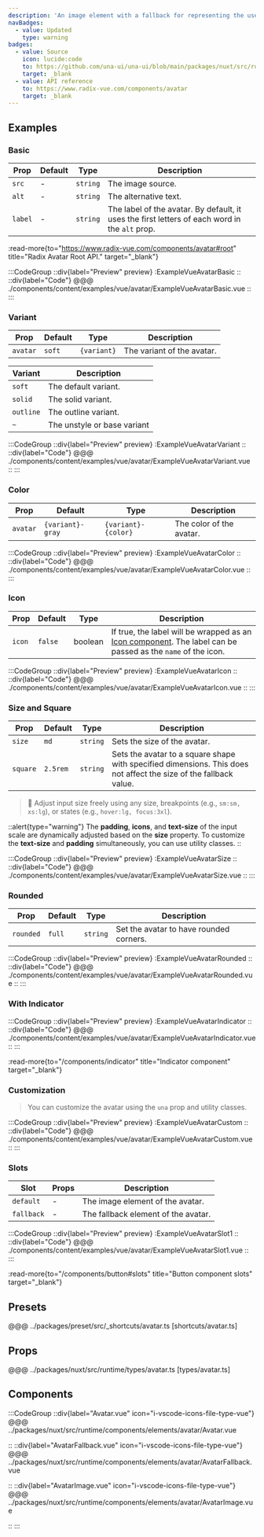 ```yaml
---
description: 'An image element with a fallback for representing the user.'
navBadges:
  - value: Updated
    type: warning
badges:
  - value: Source
    icon: lucide:code
    to: https://github.com/una-ui/una-ui/blob/main/packages/nuxt/src/runtime/components/elements/avatar/Avatar.vue
    target: _blank
  - value: API reference
    to: https://www.radix-vue.com/components/avatar
    target: _blank
---
```


## Examples

### Basic

| Prop    | Default | Type     | Description                                                                                    |
| ------- | ------- | -------- | ---------------------------------------------------------------------------------------------- |
| `src`   | -       | `string` | The image source.                                                                              |
| `alt`   | -       | `string` | The alternative text.                                                                          |
| `label` | -       | `string` | The label of the avatar. By default, it uses the first letters of each word in the `alt` prop. |

:read-more{to="https://www.radix-vue.com/components/avatar#root" title="Radix Avatar Root API." target="_blank"}

:::CodeGroup
::div{label="Preview" preview}
  :ExampleVueAvatarBasic
::
::div{label="Code"}
@@@ ./components/content/examples/vue/avatar/ExampleVueAvatarBasic.vue
::
:::

### Variant

| Prop     | Default | Type        | Description                |
| -------- | ------- | ----------- | -------------------------- |
| `avatar` | `soft`  | `{variant}` | The variant of the avatar. |

| Variant   | Description                 |
| --------- | --------------------------- |
| `soft`    | The default variant.        |
| `solid`   | The solid variant.          |
| `outline` | The outline variant.        |
| `~`       | The unstyle or base variant |

:::CodeGroup
::div{label="Preview" preview}
  :ExampleVueAvatarVariant
::
::div{label="Code"}
@@@ ./components/content/examples/vue/avatar/ExampleVueAvatarVariant.vue
::
:::

### Color

| Prop     | Default          | Type                | Description              |
| -------- | ---------------- | ------------------- | ------------------------ |
| `avatar` | `{variant}-gray` | `{variant}-{color}` | The color of the avatar. |

:::CodeGroup
::div{label="Preview" preview}
  :ExampleVueAvatarColor
::
::div{label="Code"}
@@@ ./components/content/examples/vue/avatar/ExampleVueAvatarColor.vue
::
:::

### Icon

| Prop   | Default | Type    | Description                                                                                                                     |
| ------ | ------- | ------- | ------------------------------------------------------------------------------------------------------------------------------- |
| `icon` | `false` | boolean | If true, the label will be wrapped as an [Icon component](/components/icon). The label can be passed as the `name` of the icon. |

:::CodeGroup
::div{label="Preview" preview}
  :ExampleVueAvatarIcon
::
::div{label="Code"}
@@@ ./components/content/examples/vue/avatar/ExampleVueAvatarIcon.vue
::
:::

### Size and Square

| Prop     | Default  | Type     | Description                                                                                                       |
| -------- | -------- | -------- | ----------------------------------------------------------------------------------------------------------------- |
| `size`   | `md`     | `string` | Sets the size of the avatar.                                                                                      |
| `square` | `2.5rem` | `string` | Sets the avatar to a square shape with specified dimensions. This does not affect the size of the fallback value. |

> 🚀 Adjust input size freely using any size, breakpoints (e.g., `sm:sm, xs:lg`), or states (e.g., `hover:lg, focus:3xl`).

::alert{type="warning"}
The **padding**, **icons**, and **text-size** of the input scale are dynamically adjusted based on the **size** property. To customize the **text-size** and **padding** simultaneously, you can use utility classes.
::

:::CodeGroup
::div{label="Preview" preview}
  :ExampleVueAvatarSize
::
::div{label="Code"}
@@@ ./components/content/examples/vue/avatar/ExampleVueAvatarSize.vue
::
:::

### Rounded

| Prop      | Default | Type     | Description                             |
| --------- | ------- | -------- | --------------------------------------- |
| `rounded` | `full`  | `string` | Set the avatar to have rounded corners. |

:::CodeGroup
::div{label="Preview" preview}
  :ExampleVueAvatarRounded
::
::div{label="Code"}
@@@ ./components/content/examples/vue/avatar/ExampleVueAvatarRounded.vue
::
:::

### With Indicator

:::CodeGroup
::div{label="Preview" preview}
  :ExampleVueAvatarIndicator
::
::div{label="Code"}
@@@ ./components/content/examples/vue/avatar/ExampleVueAvatarIndicator.vue
::
:::

:read-more{to="/components/indicator" title="Indicator component" target="_blank"}

### Customization

> You can customize the avatar using the `una` prop and utility classes.

:::CodeGroup
::div{label="Preview" preview}
 :ExampleVueAvatarCustom
::
::div{label="Code"}
@@@ ./components/content/examples/vue/avatar/ExampleVueAvatarCustom.vue
::
:::

### Slots

| Slot       | Props | Description                         |
| ---------- | ----- | ----------------------------------- |
| `default`  | -     | The image element of the avatar.    |
| `fallback` | -     | The fallback element of the avatar. |

:::CodeGroup
::div{label="Preview" preview}
  :ExampleVueAvatarSlot1
::
::div{label="Code"}
@@@ ./components/content/examples/vue/avatar/ExampleVueAvatarSlot1.vue
::
:::

:read-more{to="/components/button#slots" title="Button component slots" target="_blank"}

## Presets

@@@ ../packages/preset/src/_shortcuts/avatar.ts [shortcuts/avatar.ts]

## Props

@@@ ../packages/nuxt/src/runtime/types/avatar.ts [types/avatar.ts]

## Components

:::CodeGroup
::div{label="Avatar.vue" icon="i-vscode-icons-file-type-vue"}
@@@ ../packages/nuxt/src/runtime/components/elements/avatar/Avatar.vue

::
::div{label="AvatarFallback.vue" icon="i-vscode-icons-file-type-vue"}
@@@ ../packages/nuxt/src/runtime/components/elements/avatar/AvatarFallback.vue

::
::div{label="AvatarImage.vue" icon="i-vscode-icons-file-type-vue"}
@@@ ../packages/nuxt/src/runtime/components/elements/avatar/AvatarImage.vue

::
:::

